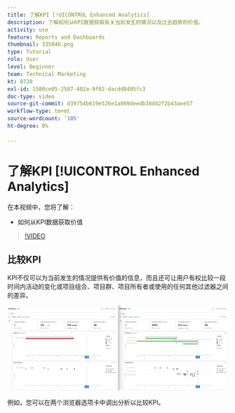 ```yaml
---
title: 了解KPI [!UICONTROL Enhanced Analytics]
description: 了解如何从KPI数据获取有关当前发生的情况以及过去趋势的价值。
activity: use
feature: Reports and Dashboards
thumbnail: 335046.png
type: Tutorial
role: User
level: Beginner
team: Technical Marketing
kt: 8728
exl-id: 1580ce05-2587-402a-9f02-dacdd8405fc3
doc-type: video
source-git-commit: d39754b619e526e1a869deedb38dd2f2b43aee57
workflow-type: tm+mt
source-wordcount: '105'
ht-degree: 0%

---
```


# 了解KPI [!UICONTROL Enhanced Analytics]

在本视频中，您将了解：

* 如何从KPI数据获取价值

>[!VIDEO](https://video.tv.adobe.com/v/335046/?quality=12)

## 比较KPI

KPI不仅可以为当前发生的情况提供有价值的信息，而且还可让用户有权比较一段时间内活动的变化或项目组合、项目群、项目所有者或使用的任何其他过滤器之间的差异。

![一个图像，其中并排显示两个浏览器选项卡](assets/section-2-0.png)

例如，您可以在两个浏览器选项卡中调出分析以比较KPI。
